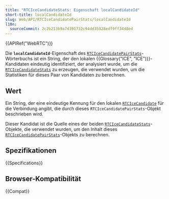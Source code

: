 ```yaml
---
title: "RTCIceCandidateStats: Eigenschaft localCandidateId"
short-title: localCandidateId
slug: Web/API/RTCIceCandidatePairStats/localCandidateId
l10n:
  sourceCommit: 2c2b213b9a7d391732c94dd35928edf9ff34d8ed
---
```


{{APIRef("WebRTC")}}

Die **`localCandidateId`**-Eigenschaft des [`RTCIceCandidatePairStats`](/de/docs/Web/API/RTCIceCandidatePairStats)-Wörterbuchs ist ein String, der den lokalen {{Glossary("ICE", "ICE")}}-Kandidaten eindeutig identifiziert, der analysiert wurde, um die [`RTCIceCandidateStats`](/de/docs/Web/API/RTCIceCandidateStats) zu erzeugen, die verwendet wurden, um die Statistiken für dieses Paar von Kandidaten zu berechnen.

## Wert

Ein String, der eine eindeutige Kennung für den lokalen [`RTCIceCandidate`](/de/docs/Web/API/RTCIceCandidate) für die Verbindung angibt, die durch dieses `RTCIceCandidatePairStats`-Objekt beschrieben wird.

Dieser Kandidat ist die Quelle eines der beiden [`RTCIceCandidateStats`](/de/docs/Web/API/RTCIceCandidateStats)-Objekte, die verwendet wurden, um den Inhalt dieses [`RTCIceCandidatePairStats`](/de/docs/Web/API/RTCIceCandidatePairStats)-Objekts zu berechnen.

## Spezifikationen

{{Specifications}}

## Browser-Kompatibilität

{{Compat}}
